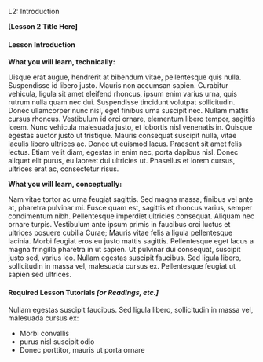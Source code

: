 L2: Introduction

**\[Lesson 2 Title Here\]**

#### Lesson Introduction

**What you will learn, technically:**

Uisque erat augue, hendrerit at bibendum vitae, pellentesque quis nulla. Suspendisse id libero justo. Mauris non accumsan sapien. Curabitur vehicula, ligula sit amet eleifend rhoncus, ipsum enim varius urna, quis rutrum nulla quam nec dui. Suspendisse tincidunt volutpat sollicitudin. Donec ullamcorper nunc nisl, eget finibus urna suscipit nec. Nullam mattis cursus rhoncus. Vestibulum id orci ornare, elementum libero tempor, sagittis lorem. Nunc vehicula malesuada justo, et lobortis nisl venenatis in. Quisque egestas auctor justo ut tristique. Mauris consequat suscipit nulla, vitae iaculis libero ultrices ac. Donec ut euismod lacus. Praesent sit amet felis lectus. Etiam velit diam, egestas in enim nec, porta dapibus nisl. Donec aliquet elit purus, eu laoreet dui ultricies ut. Phasellus et lorem cursus, ultrices erat ac, consectetur risus.

**What you will learn, conceptually:**

Nam vitae tortor ac urna feugiat sagittis. Sed magna massa, finibus vel ante at, pharetra pulvinar mi. Fusce quam est, sagittis et rhoncus varius, semper condimentum nibh. Pellentesque imperdiet ultricies consequat. Aliquam nec ornare turpis. Vestibulum ante ipsum primis in faucibus orci luctus et ultrices posuere cubilia Curae; Mauris vitae felis a ligula pellentesque lacinia. Morbi feugiat eros eu justo mattis sagittis. Pellentesque eget lacus a magna fringilla pharetra in ut sapien. Ut pulvinar dui consequat, suscipit justo sed, varius leo. Nullam egestas suscipit faucibus. Sed ligula libero, sollicitudin in massa vel, malesuada cursus ex. Pellentesque feugiat ut sapien sed ultrices.

#### Required Lesson Tutorials _\[or Readings, etc.\]_

Nullam egestas suscipit faucibus. Sed ligula libero, sollicitudin in massa vel, malesuada cursus ex:

* Morbi convallis
* purus nisl suscipit odio
* Donec porttitor, mauris ut porta ornare



